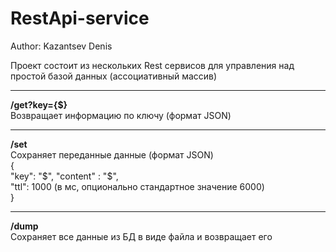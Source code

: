 # RestApi-service

Author: Kazantsev Denis

Проект состоит из нескольких Rest сервисов для управления над простой базой данных (ассоциативный массив) 
____

**/get?key={$}**  
Возвращает информацию по ключу (формат JSON)
____

**/set**  
Сохраняет переданные данные (формат JSON)  
{  
    "key": "$",  
    "content" : "$",  
    "ttl": 1000 (в мс, опционально стандартное значение 6000)  
}  
____

**/dump**  
Сохраняет все данные из БД в виде файла и возвращает его

